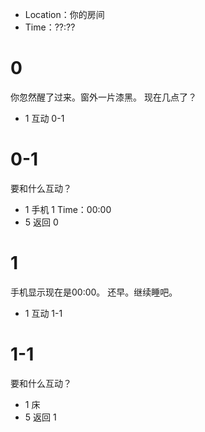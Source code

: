 - Location：你的房间
- Time：??:??

# 0
你忽然醒了过来。窗外一片漆黑。
现在几点了？

- 1 互动 0-1

# 0-1
要和什么互动？

- 1 手机 1 Time：00:00
- 5 返回 0

# 1
手机显示现在是00:00。
还早。继续睡吧。

- 1 互动 1-1

# 1-1
要和什么互动？

- 1 床 
- 5 返回 1


